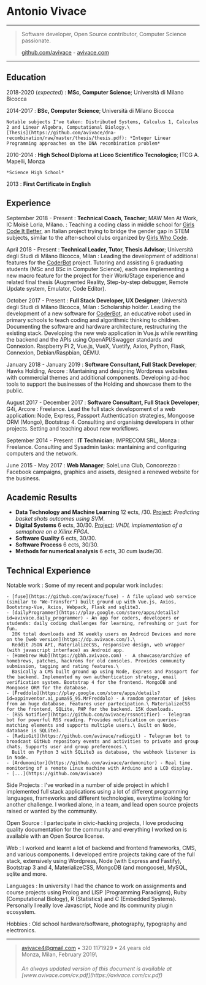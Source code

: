 Antonio Vivace
============

----

> Software developer, Open Source contributor, Computer Science passionate.
> 
> [github.com/avivace](https://github.com/avivace) - [avivace.com](https://avivace.com)

----

Education
---------

2018-2020 (*expected*)
:   **MSc, Computer Science**; Università di Milano Bicocca

2014-2017
:   **BSc, Computer Science**; Università di Milano Bicocca

    Notable subjects I've taken: Distributed Systems, Calculus 1, Calculus 2 and Linear Algebra, Computational Biology.\
    [Thesis](https://github.com/avivace/dna-recombination/raw/master/thesis/thesis.pdf): *Integer Linear Programming approaches on the DNA recombination problem*

2010-2014
:   **High School Diploma at Liceo Scientifico Tecnologico**; ITCG A. Mapelli, Monza

    *Science High School*

2013
:   **First Certificate in English**

Experience
----------

September 2018 - Present
:   **Technical Coach, Teacher**; MAW Men At Work, IC Moisè Loria, Milano.
:   Teaching a coding class in middle school for [Girls Code It Better](http://www.girlscodeitbetter.it), an Italian project trying to bridge the gender gap in STEM subjects, similar to the after-school clubs organized by [Girls Who Code](https://girlswhocode.com/).


April 2018 - Present
:   **Technical Leader, Tutor, Thesis Advisor**; Università degli Studi di Milano Bicocca, Milan
:   Leading the development of additional features for the [CoderBot](http://www.coderbot.org/) project. Tutoring and assisting 6 graduating students (MSc and BSc in Computer Science), each one implementing a new macro feature for the project for their Work/Stage experience and related final thesis (Augmented Reality, Step-by-step debugger, Remote Update system, Emulator, Code Editor).

October 2017 - Present
:   **Full Stack Developer, UX Designer**; Università degli Studi di Milano Bicocca, Milan
:   Scholarship holder. Leading the development of a new software for [CoderBot](http://www.coderbot.org/), an educative robot used in primary schools to teach coding and algorithmic thinking to children. Documenting the software and hardware architecture, restructuring the existing stack. Developing the new web application in Vue.js while rewriting the backend and the APIs using OpenAPI/Swagger standards and Connexion. Raspberry Pi 2, Vue.js, VueX, Vuetify, Axios, Python, Flask, Connexion, Debian/Raspbian, QEMU.

January 2018 - January 2019
:   **Software Consultant, Full Stack Developer**; Hawks Holding, Arcore
:   Mantaining and designing Wordpress websites with commercial themes and additional components. Developing ad-hoc tools to support the businesses of the Holding and showcase them to the public.

August 2017 - December 2017
:   **Software Consultant, Full Stack Developer**; G4i, Arcore
:   Freelance. Lead the full stack developoment of a web application: Node, Express, Passport Authentication strategies, Mongoose ORM (Mongo), Bootstrap 4. Consulting and organising developers in other projects. Setting and teaching about new workflows.

September 2014 - Present
:   **IT Technician**; IMPRECOM SRL, Monza
:   Freelance. Consulting and Sysadmin tasks: mantaining and configuring computers and the network.

June 2015 - May 2017
:   **Web Manager**; SoleLuna Club, Concorezzo
:   Facebook campaigns, graphics and assets, designed a renewed website for the business.

Academic Results
----------

- **Data Technology and Machine Learning** 12 ects, /30.
          [Project](https://github.com/avivace/basket-shots): *Predicting basket shots outcomes using SVM*.
- **Digital Systems** 6 ects, 30/30. [Project](https://github.com/avivace/VHDLtrafficlights): *VHDL implementation of a semaphore on a Xilinx FPGA*.
- **Software Quality** 6 ects, 30/30.
- **Software Process** 6 ects, 30/30.
- **Methods for numerical analysis** 6 ects, 30 cum laude/30.

Technical Experience
--------------------

Notable work
:   Some of my recent and popular work includes:

    - [fuse](https://github.com/avivace/fuse) - A file upload web service (similar to "We-Transfer") built ground up with Vue.js, Axios, Bootstrap-Vue, Axios, Webpack, Flask and sqlite3.
    - [dailyProgrammer](https://play.google.com/store/apps/details?id=avivace.daily_programmer) - An app for coders, developers or studends: daily coding challenges for learning, refreshing or just for fun.
      20K total downloads and 7K weekly users on Android Devices and more on the [web version](https://dp.avivace.com/).\
      Reddit JSON API, MaterializeCSS, responsive design, web wrapper (with javascript interface) as Android app.
    - [Homebrew Hub](https://gbhh.avivace.com) -  A showcase/archive of homebrews, patches, hackroms for old consoles. Provides community submission, tagging and rating features.\
      Basically a CMS built ground up using Node, Express and Passport for the backend. Implemented my own authentication strategy, email verification system. Bootstrap 4 for the frontend. MongoDB and Mongoose ORM for the database.
    - [Freddolo](https://play.google.com/store/apps/details?id=appinventor.ai_puma95_95.MrFreddolo) - A random generator of jokes from an huge database. Features user partecipation.\ MaterializeCSS for the frontend, SQLite, PHP for the backend. 15K downloads.
    - [RSS Notifier](https://github.com/avivace/rssnotifier) - Telegram bot for powerful RSS reading. Provides notification on queries-matching elements and supports multiple users.\ Built on Node, database is SQLite3.
    - [RadioGit](https://github.com/avivace/radiogit) - Telegram bot to broadcast GitHub repository events and activities to private and group chats. Supports user and group preferences.\
      Built on Python 3 with SQLite3 as database, the webhook listener is in Node.
    - [Ardumonitor](https://github.com/avivace/ardumonitor) - Real time monitoring of a remote Linux machine with Arduino and a LCD display.
    - [...](https://github.com/avivace)


Side Projects
:   I've worked in a number of side project in which I implemented full stack applications using a lot of different programming languages, frameworks and different technologies, everytime looking for another challenge. I worked alone, in a team, and lead open source projects raised or wanted by the community.

Open Source
:   I partecipate in civic-hacking projects, I love producing quality documentation for the community and everything I worked on is available with an Open Source license.

Web
:   I worked and learnt a lot of backend and frontend frameworks, CMS, and various components. I developed entire projects taking care of the full stack, extensively using Wordpress, Node (with Express and Fastify), Bootstrap 3 and 4, MaterializeCSS, MongoDB (and mongoose), MySQL, sqlite and more.

Languages
:   In university I had the chance to work on assignments and course projects using Prolog and LISP (Programming Paradigms), Ruby (Computational Biology), R (Statistics) and C (Embedded Systems). Personally I really love Javascript, Node and its community plugin ecosystem.

Hobbies
:   Old school hardware/software, photography, typography and electronics. 

----

> <avivace4@gmail.com> • 320 1171929 • 24 years old\
> Monza, Milan, February 2019\
> <h6>An always updated version of this document is available at [www.avivace.com/cv.pdf](https://avivace.com/cv.pdf)</h6>
